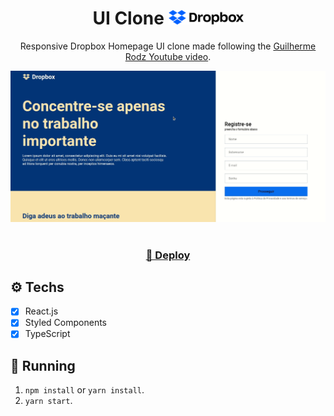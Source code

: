 <h1 align="center">
UI Clone <img src="./dropbox-logo.svg" width="120px"/>
</h1>

<p align="center">Responsive Dropbox Homepage UI clone made following the <a href="https://www.youtube.com/watch?v=VqP1ECc_j4M)">Guilherme Rodz Youtube video</a>.</p>

<img src="./preview.gif" />
</br></br>
<h3 align="center"><a  href="https://clone-dropbox-bernardosv.netlify.app/">🔗 Deploy</a></h3>

## ⚙️ Techs

- [x] React.js
- [x] Styled Components
- [x] TypeScript

## 🚀 Running

1.  `npm install` or `yarn install`.<br />
2.  `yarn start`.<br />
